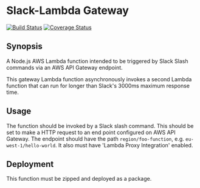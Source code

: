 # Slack-Lambda Gateway
[![Build Status](https://travis-ci.org/phil-dobson/slack-lambda-gateway.svg?branch=master)](https://travis-ci.org/phil-dobson/slack-lambda-gateway)
[![Coverage Status](https://coveralls.io/repos/github/phil-dobson/slack-lambda-gateway/badge.svg?branch=master)](https://coveralls.io/github/phil-dobson/slack-lambda-gateway?branch=master)

## Synopsis
A Node.js AWS Lambda function intended to be triggered by Slack Slash commands via an AWS API Gateway endpoint.

This gateway Lambda function asynchronously invokes a second Lambda function that can run for longer than Slack's 3000ms maximum response time.

## Usage
The function should be invoked by a Slack slash command. This should be set to make a HTTP request to an end point configured on AWS API Gateway.
The endpoint should have the path `region/foo-function`, e.g. `eu-west-1/hello-world`.
It also must have 'Lambda Proxy Integration' enabled.

## Deployment
This function must be zipped and deployed as a package.